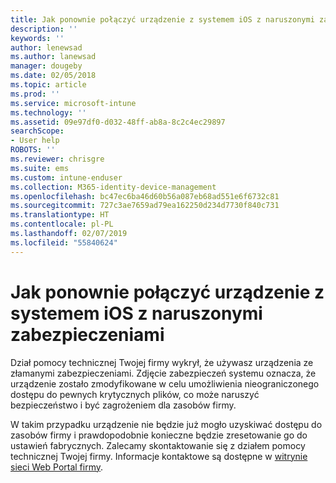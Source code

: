 ```yaml
---
title: Jak ponownie połączyć urządzenie z systemem iOS z naruszonymi zabezpieczeniami | Microsoft Docs
description: ''
keywords: ''
author: lenewsad
ms.author: lanewsad
manager: dougeby
ms.date: 02/05/2018
ms.topic: article
ms.prod: ''
ms.service: microsoft-intune
ms.technology: ''
ms.assetid: 09e97df0-d032-48ff-ab8a-8c2c4ec29897
searchScope:
- User help
ROBOTS: ''
ms.reviewer: chrisgre
ms.suite: ems
ms.custom: intune-enduser
ms.collection: M365-identity-device-management
ms.openlocfilehash: bc47ec6ba46d60b56a087eb68ad551e6f6732c81
ms.sourcegitcommit: 727c3ae7659ad79ea162250d234d7730f840c731
ms.translationtype: HT
ms.contentlocale: pl-PL
ms.lasthandoff: 02/07/2019
ms.locfileid: "55840624"
---
```

# <a name="how-to-reconnect-a-compromised-ios-device"></a>Jak ponownie połączyć urządzenie z systemem iOS z naruszonymi zabezpieczeniami

Dział pomocy technicznej Twojej firmy wykrył, że używasz urządzenia ze złamanymi zabezpieczeniami. Zdjęcie zabezpieczeń systemu oznacza, że urządzenie zostało zmodyfikowane w celu umożliwienia nieograniczonego dostępu do pewnych krytycznych plików, co może naruszyć bezpieczeństwo i być zagrożeniem dla zasobów firmy. 

W takim przypadku urządzenie nie będzie już mogło uzyskiwać dostępu do zasobów firmy i prawdopodobnie konieczne będzie zresetowanie go do ustawień fabrycznych. Zalecamy skontaktowanie się z działem pomocy technicznej Twojej firmy. Informacje kontaktowe są dostępne w [witrynie sieci Web Portal firmy](https://go.microsoft.com/fwlink/?linkid=2010980).
